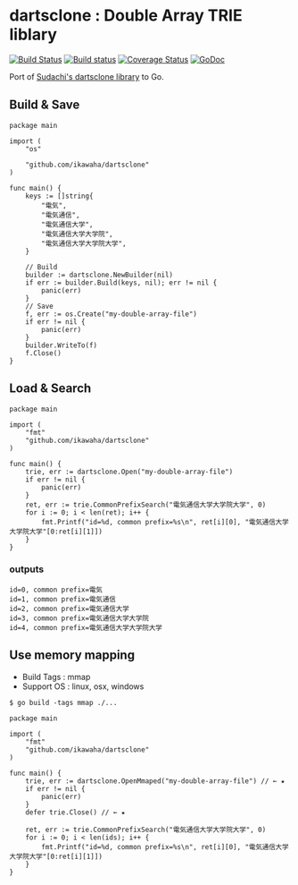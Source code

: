 # dartsclone : Double Array TRIE liblary

[![Build Status](https://travis-ci.org/ikawaha/dartsclone.svg?branch=master)](https://travis-ci.org/ikawaha/dartsclone)
[![Build status](https://ci.appveyor.com/api/projects/status/2ku3oes7oe7nlw2x/branch/master?svg=true)](https://ci.appveyor.com/project/ikawaha/dartsclone/branch/master)
[![Coverage Status](https://coveralls.io/repos/github/ikawaha/dartsclone/badge.svg)](https://coveralls.io/github/ikawaha/dartsclone)
[![GoDoc](https://godoc.org/github.com/ikawaha/dartsclone?status.svg)](https://godoc.org/github.com/ikawaha/dartsclone)

Port of [Sudachi's dartsclone library](https://github.com/WorksApplications/Sudachi/tree/develop/src/main/java/com/worksap/nlp/dartsclone) to Go. 


## Build & Save

```Go:
package main

import (
	"os"

	"github.com/ikawaha/dartsclone"
)

func main() {
	keys := []string{
		"電気",
		"電気通信",
		"電気通信大学",
		"電気通信大学大学院",
		"電気通信大学大学院大学",
	}

	// Build
	builder := dartsclone.NewBuilder(nil)
	if err := builder.Build(keys, nil); err != nil {
		panic(err)
	}
	// Save
	f, err := os.Create("my-double-array-file")
	if err != nil {
		panic(err)
	}
	builder.WriteTo(f)
	f.Close()
}
```

## Load & Search

```Go:
package main

import (
	"fmt"
	"github.com/ikawaha/dartsclone"
)

func main() {
	trie, err := dartsclone.Open("my-double-array-file")
	if err != nil {
		panic(err)
	}
	ret, err := trie.CommonPrefixSearch("電気通信大学大学院大学", 0)
	for i := 0; i < len(ret); i++ {
		fmt.Printf("id=%d, common prefix=%s\n", ret[i][0], "電気通信大学大学院大学"[0:ret[i][1]])
	}
}
```

### outputs

```
id=0, common prefix=電気
id=1, common prefix=電気通信
id=2, common prefix=電気通信大学
id=3, common prefix=電気通信大学大学院
id=4, common prefix=電気通信大学大学院大学
```


## Use memory mapping

* Build Tags : mmap
* Support OS : linux, osx, windows


```
$ go build -tags mmap ./...
```

```Go:
package main

import (
	"fmt"
	"github.com/ikawaha/dartsclone"
)

func main() {
	trie, err := dartsclone.OpenMmaped("my-double-array-file") // ← ★
	if err != nil {
		panic(err)
	}
	defer trie.Close() // ← ★

	ret, err := trie.CommonPrefixSearch("電気通信大学大学院大学", 0)
	for i := 0; i < len(ids); i++ {
		fmt.Printf("id=%d, common prefix=%s\n", ret[i][0], "電気通信大学大学院大学"[0:ret[i][1]])
	}
}
```

